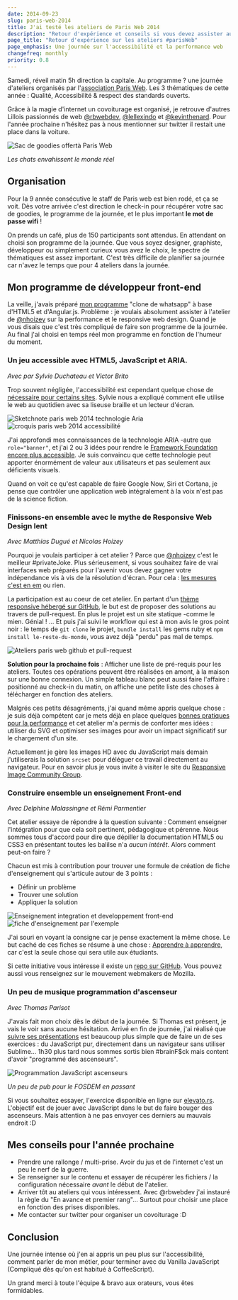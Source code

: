 ```yaml
---
date: 2014-09-23
slug: paris-web-2014
title: J'ai testé les ateliers de Paris Web 2014
description: "Retour d'expérience et conseils si vous devez assister aux ateliers Paris Web."
page_title: "Retour d'expérience sur les ateliers #parisWeb"
page_emphasis: Une journée sur l'accessibilité et la performance web
changefreq: monthly
priority: 0.8
---
```



Samedi, réveil matin 5h direction la capitale. Au programme ? une journée d'ateliers organisés par l'[association Paris Web](http://www.paris-web.fr/). Les 3 thématiques de cette année : Qualité, Accessibilité & respect des standards ouverts.

Grâce à la magie d'internet un covoiturage est organisé, je retrouve d'autres Lillois passionnés de web [@rbwebdev](https://twitter.com/rbwebdev), [@lellexindo](https://twitter.com/) et [@kevinthenard](https://twitter.com/kevinthenard).
Pour l'année prochaine n'hésitez pas à nous mentionner sur twitter il restait une place dans la voiture.

![Sac de goodies offertà Paris Web](https://farm6.staticflickr.com/5604/15398845649_d839082ec4.jpg)

_Les chats envahissent le monde réel_

## Organisation

Pour la 9 année consécutive le staff de Paris web est bien rodé, et ça se voit. Dès votre arrivée c'est direction le check-in pour récupérer votre sac de goodies, le programme de la journée, et le plus important __le mot de passe wifi__ !

On prends un café, plus de 150 participants sont attendus. En attendant on choisi son programme de la journée. Que vous soyez designer, graphiste, développeur ou simplement curieux vous avez le choix, le spectre de thématiques est assez important. C'est très difficile de planifier sa journée car n'avez le temps que pour 4 ateliers dans la journée.

## Mon programme de développeur front-end

La veille, j'avais préparé [mon programme](http://www.paris-web.fr/2014/ateliers/) "clone de whatsapp" à base d'HTML5 et d'Angular.js. Problème : je voulais absolument assister à l'atelier de [@nhoizey](https://twitter.com/nhoizey) sur la performance et le responsive web design. Quand je vous disais que c'est très compliqué de faire son programme de la journée. Au final j'ai choisi en temps réel mon programme en fonction de l'humeur du moment.

### Un jeu accessible avec HTML5, JavaScript et ARIA.

_Avec par Sylvie Duchateau et Victor Brito_

Trop souvent négligée, l'accessibilité est cependant quelque chose de [nécessaire pour certains sites](https://www.gov.uk/). Sylvie nous a expliqué comment elle utilise le web au quotidien avec sa liseuse braille et un lecteur d'écran.

![Sketchnote paris web 2014 technologie Aria](https://farm6.staticflickr.com/5611/15399410379_d142c49c29.jpg)
![croquis paris web 2014 accessibilité](https://farm6.staticflickr.com/5616/15400014087_db3b89418a.jpg)

J'ai approfondi mes connaissances de la technologie ARIA -autre que `role="banner"`, et j'ai 2 ou 3 idées pour rendre le [Framework Foundation encore plus accessible](http://zurb.com/article/1337/foundation-now-helps-you-build-accessible). Je suis convaincu que cette technologie peut apporter énormément de valeur aux utilisateurs et pas seulement aux déficients visuels.

Quand on voit ce qu'est capable de faire Google Now, Siri et Cortana, je pense que contrôler une application web intégralement à la voix n'est pas de la science fiction.

### Finissons-en ensemble avec le mythe de Responsive Web Design lent

_Avec Matthias Dugué et Nicolas Hoizey_

Pourquoi je voulais participer à cet atelier ? Parce que [@nhoizey](https://twitter.com/nhoizey) c'est le meilleur #privateJoke. Plus sérieusement, si vous souhaitez faire de vrai interfaces web préparés pour l'avenir vous devez gagner votre indépendance vis à vis de la résolution d'écran. Pour cela : [les mesures c'est en em](http://vimeo.com/79204119) ou rien.

La participation est au coeur de cet atelier. En partant d'un [thème responsive hébergé sur GitHub](https://github.com/m4dz/prwd-workshop), le but est de proposer des solutions au travers de pull-request. En plus le projet est un site statique -comme le mien. Génial ! ... Et puis j'ai suivi le workflow qui est à mon avis le gros point noir : le temps de `git clone` le projet, `bundle install` les gems ruby et `npm install le-reste-du-monde`, vous avez déjà "perdu" pas mal de temps.

![Ateliers paris web github et pull-request](https://farm4.staticflickr.com/3949/15399361878_585fb607e6.jpg)

__Solution pour la prochaine fois__ : Afficher une liste de pré-requis pour les ateliers. Toutes ces opérations peuvent être réalisées en amont, à la maison sur une bonne connexion. Un simple tableau blanc peut aussi faire l'affaire : positionné au check-in du matin, on affiche une petite liste des choses à télécharger en fonction des ateliers.

Malgrés ces petits désagréments, j'ai quand même appris quelque chose : je suis déjà compétent car je mets déjà en place quelques [bonnes pratiques pour la performance](/blog/site-obese.html) et cet atelier m'a permis de conforter mes idées : utiliser du SVG et optimiser ses images pour avoir un impact significatif sur le chargement d'un site.

Actuellement je gère les images HD avec du JavaScript mais demain j'utiliserais la solution `srcset` pour déléguer ce travail directement au navigateur. Pour en savoir plus je vous invite à visiter le site du [Responsive Image Community Group](http://responsiveimages.org/).

### Construire ensemble un enseignement Front-end

_Avec Delphine Malassingne et Rémi Parmentier_

Cet atelier essaye de répondre à la question suivante : Comment enseigner l'intégration pour que cela soit pertinent, pédagogique et pérenne. Nous sommes tous d'accord pour dire que dépiller la documentation HTML5 ou CSS3 en présentant toutes les balilse n'a _aucun intérêt_. Alors comment peut-on faire ?

Chacun est mis à contribution pour trouver une formule de création de fiche d'enseignement qui s'articule autour de 3 points :

- Définir un problème
- Trouver une solution
- Appliquer la solution

![Enseignement integration et developpement front-end](https://farm6.staticflickr.com/5607/15399354038_f2f5637a43.jpg)
![fiche d'enseignement par l'exemple](https://farm6.staticflickr.com/5597/15561789456_28ddb1165a.jpg)

J'ai souri en voyant la consigne car je pense exactement la même chose. Le but caché de ces fiches se résume à une chose : [Apprendre à apprendre](http://davidl.fr/cv.html), car c'est la seule chose qui sera utile aux étudiants.

Si cette initiative vous intéresse il existe un [repo sur GitHub](https://github.com/hteumeuleu/enseigner). Vous pouvez aussi vous renseignez sur le mouvement webmakers de Mozilla.

### Un peu de musique programmation d'ascenseur

_Avec Thomas Parisot_

J'avais fait mon choix dès le début de la journée. Si Thomas est présent, je vais le voir sans aucune hésitation. Arrivé en fin de journée, j'ai réalisé que [suivre ses présentations](https://oncletom.io/talks/) est beaucoup plus simple que de faire un de ses exercices : du JavaScript pur, directement dans un navigateur sans utiliser Sublime... 1h30 plus tard nous sommes sortis bien #brainF$ck mais content d'avoir "programmé des ascenseurs".

![Programmation JavaScript ascenseurs](https://farm4.staticflickr.com/3934/15404565540_7b3fa7315b.jpg)

_Un peu de pub pour le FOSDEM en passant_

Si vous souhaitez essayer, l'exercice disponible en ligne sur [elevato.rs](http://elevato.rs). L'objectif est de jouer avec JavaScript dans le but de faire bouger des ascenseurs. Mais attention à ne pas envoyer ces derniers au mauvais endroit :D

## Mes conseils pour l'année prochaine

- Prendre une rallonge / multi-prise. Avoir du jus et de l'internet c'est un peu le nerf de la guerre.
- Se renseigner sur le contenu et essayer de récupérer les fichiers / la configuration nécessaire _avant_ le début de l'atelier.
- Arriver tôt au ateliers qui vous intéressent. Avec @rbwebdev j'ai instauré la règle du "En avance et premier rang"... Surtout pour choisir une place en fonction des prises disponibles.
- Me contacter sur twitter pour organiser un covoiturage :D

## Conclusion

Une journée intense où j'en ai appris un peu plus sur l'accessibilité, comment parler de mon métier, pour terminer avec du Vanilla JavaScript (Compliqué dès qu'on est habitué à CoffeeScript).

Un grand merci à toute l'équipe & bravo aux orateurs, vous êtes formidables.
